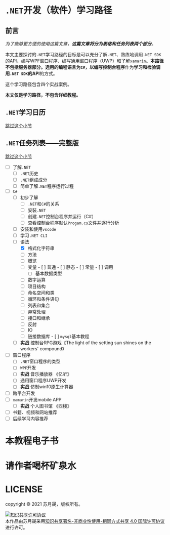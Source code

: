 # `.NET`开发（软件）学习路径

## 前言

*为了能够更方便的使用这篇文章，**这篇文章将分为表格和任务列表两个部分**。*

本文主要探讨的`.NET`学习路径的目标是可以充分了解`.NET`、熟练地调用`.NET SDK`的API、编写WPF窗口程序、编写通用窗口程序（UWP）和了解`xamarin`。**本路径不包括服务器部分。**选用的编程语言为`C#`，以**编写控制台程序**作为**学习和检验调用`.NET SDK`的API**的方式。

这个学习路径包含四个实战案例。

**本文仅是学习路径，不包含详细教程。**

## `.NET`学习日历

[跳过这个小节](#`.NET`任务列表——完整版)

## `.NET`任务列表——完整版

[跳过这个小节](#本教程电子书)

- [ ] 了解`.NET`
  - [ ] `.NET`历史
  - [ ] `.NET`组成成分
  - [ ] 简单了解`.NET`程序运行过程
- [ ] `C#`
  - [ ] 初步了解
    - [ ] `.NET`和`C#`的关系
    - [ ] 安装`.NET`
    - [ ] 创建`.NET`控制台程序并运行（C#）
    - [ ] 查看控制台程序默认`Progam.cs`文件并逐行分析
  - [ ] 安装和使用`vscode`
  - [ ] 学习`.NET CLI`
  - [ ] 语法
    - [x] 格式化字符串
    - [ ] 方法
    - [ ] 概览
    - [ ] 变量
          - [ ] 普通
          - [ ] 静态
          - [ ] 常量
          - [ ] 调用
        - [ ] 基本数据类型
    - [ ] 数字运算
    - [ ] 项目结构
    - [ ] 命名空间和类
    - [ ] 循环和条件语句
    - [ ] 列表和集合
    - [ ] 异常处理
    - [ ] 接口和继承
    - [ ] 反射
    - [ ] IO
    - [ ] 链接数据库
          - [ ] `mysql`基本教程
  - [ ] **实战** 控制台RPG游戏《The light of the setting sun shines on the workers' compound》
- [ ] 窗口程序
  - [ ] `.NET`窗口程序的类型
  - [ ] `WPF`开发
  - [ ] **实战** 音乐播放器 《亿听》
  - [ ] 通用窗口程序UWP开发
  - [ ] **实战** 仿制win10原生计算器
- [ ] 跨平台开发
- [ ] `xamarin`开发mobile APP
  - [ ] **实战** 个人图书馆 《西楼》
- [ ] 书籍、视频和网站推荐
- [ ] 后续学习内容推荐

# 本教程电子书

# 请作者喝杯矿泉水

# LICENSE

copyright © 2021 苏月晟，版权所有。

<a rel="license" href="http://creativecommons.org/licenses/by-nc-sa/4.0/"><img alt="知识共享许可协议" style="border-width:0" src="https://i.creativecommons.org/l/by-nc-sa/4.0/88x31.png" /></a><br />本<span xmlns:dct="http://purl.org/dc/terms/" href="http://purl.org/dc/dcmitype/Text" rel="dct:type">作品</span>由<span xmlns:cc="http://creativecommons.org/ns#" property="cc:attributionName">苏月晟</span>采用<a rel="license" href="http://creativecommons.org/licenses/by-nc-sa/4.0/">知识共享署名-非商业性使用-相同方式共享 4.0 国际许可协议</a>进行许可。


